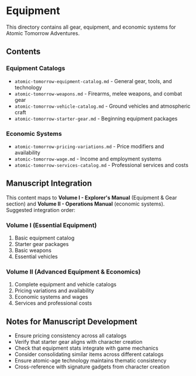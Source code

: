 # Equipment

This directory contains all gear, equipment, and economic systems for Atomic Tomorrow Adventures.

## Contents

### Equipment Catalogs
- `atomic-tomorrow-equipment-catalog.md` - General gear, tools, and technology
- `atomic-tomorrow-weapons.md` - Firearms, melee weapons, and combat gear
- `atomic-tomorrow-vehicle-catalog.md` - Ground vehicles and atmospheric craft
- `atomic-tomorrow-starter-gear.md` - Beginning equipment packages

### Economic Systems
- `atomic-tomorrow-pricing-variations.md` - Price modifiers and availability
- `atomic-tomorrow-wage.md` - Income and employment systems
- `atomic-tomorrow-services-catalog.md` - Professional services and costs

## Manuscript Integration

This content maps to **Volume I - Explorer's Manual** (Equipment & Gear section) and **Volume II - Operations Manual** (economic systems). Suggested integration order:

### Volume I (Essential Equipment)
1. Basic equipment catalog
2. Starter gear packages  
3. Basic weapons
4. Essential vehicles

### Volume II (Advanced Equipment & Economics)
1. Complete equipment and vehicle catalogs
2. Pricing variations and availability
3. Economic systems and wages
4. Services and professional costs

## Notes for Manuscript Development

- Ensure pricing consistency across all catalogs
- Verify that starter gear aligns with character creation
- Check that equipment stats integrate with game mechanics
- Consider consolidating similar items across different catalogs
- Ensure atomic-age technology maintains thematic consistency
- Cross-reference with signature gadgets from character creation